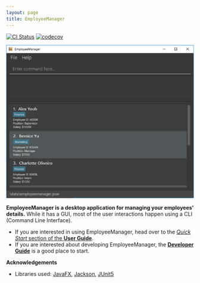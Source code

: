 ```yaml
---
layout: page
title: EmployeeManager
---
```


[![CI Status](https://github.com/AY2324S1-CS2103T-T14-1/tp/workflows/Java%20CI/badge.svg)](https://github.com/AY2324S1-CS2103T-T14-1/tp/actions)
[![codecov](https://codecov.io/gh/AY2324S1-CS2103T-T14-1/tp/graph/badge.svg?token=RT9BAYPBJJ)](https://codecov.io/gh/AY2324S1-CS2103T-T14-1/tp)

![Ui](images/Ui.png)

**EmployeeManager is a desktop application for managing your employees' details.** While it has a GUI, most of the user interactions happen using a CLI (Command Line Interface).

* If you are interested in using EmployeeManager, head over to the [_Quick Start_ section of the **User Guide**](UserGuide.html#quick-start).
* If you are interested about developing EmployeeManager, the [**Developer Guide**](DeveloperGuide.html) is a good place to start.


**Acknowledgements**

* Libraries used: [JavaFX](https://openjfx.io/), [Jackson](https://github.com/FasterXML/jackson), [JUnit5](https://github.com/junit-team/junit5)
